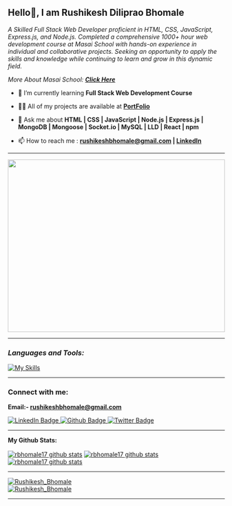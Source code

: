 **<h2> Hello👋, I am Rushikesh Diliprao Bhomale</h2>**

<p class="empty"><em>
<!-- Motivated Node Backend Developer with a strong proficiency in HTML, CSS, and JavaScript. Skilled in developing backend solutions using Node.js, Express.js, MongoDB, and Mongoose. Successfully completed a comprehensive 1000+ hour web development course at Masai School, gaining hands-on experience in individual and collaborative projects. Committed to delivering high-quality backend solutions, continuously learning, and fostering effective teamwork.
   -->
  A Skilled Full Stack Web Developer proficient in HTML, CSS, JavaScript, Express.js, and Node.js. Completed a comprehensive 1000+ hour web development course at Masai School with hands-on experience in individual and collaborative projects. Seeking an opportunity to apply the skills and knowledge while continuing to learn and grow in this dynamic field.
<p>More About Masai School:  <a href="https://masaischool.com/"><b>Click Here</b></a></p>
</em></p>
 

<!-- <p align="left"> <a href="https://twitter.com/" target="blank"><img src="https://img.shields.io/twitter/follow/?logo=twitter&style=for-the-badge" alt="" /></a> </p> -->
<!-- <p align="left"> <a href="https://twitter.com/" target="blank"><img src="https://img.shields.io/twitter/follow/?logo=twitter&style=for-the-badge" alt="" /></a> </p> -->


 
- 🌱 I’m currently learning **Full Stack Web Development Course**

- 👨‍💻 All of my projects are available at <a href='https://rbhomale17.github.io/'><b>PortFolio</b></a>

- 💬 Ask me about **HTML | CSS | JavaScript | Node.js | Express.js | MongoDB | Mongoose | Socket.io | MySQL | LLD | React | npm**

<!-- - All my project's are availalbe in portfolio : **[rushikeshbhomale@gmail.com](mailto:rushikeshbhomale@gmail.com) -->

- 📫 How to reach me : **[rushikeshbhomale@gmail.com](mailto:rushikeshbhomale@gmail.com) | [LinkedIn](https://www.linkedin.com/in/rushikesh-bhomale-aa29a3158/)**

<!-- - 📄 Know about my experiences [name](link should be added here) -->
---
<!-- ![main](https://github.com/rbhomale17/rbhomale17/assets/121092445/5809b6eb-0447-4f8b-a4e8-4fb8149528ef) -->

<img align="center" width="100%" height="400px" src="https://github.com/rbhomale17/rbhomale17/assets/121092445/5809b6eb-0447-4f8b-a4e8-4fb8149528ef">

<!-- <img align="center" width="100%" height="400px" src="https://meeteasy-main-server.onrender.com/photos/files/6491ec17b6cd5f116897c0f2"  alt="main.gif"> -->

---
**<i><h3 align="left">Languages and Tools:</h3></i>**

  <div align="left">

   [![My Skills](https://skillicons.dev/icons?i=html,css,js,nodejs,express,mongodb,github,netlify,vscode,mysql,postman,ts,redis,aws,react,replit,regex,sequelize,git)](#)

  </div>

--- 
**<h3 align="left">Connect with me:</h3>**

**Email:- rushikeshbhomale@gmail.com**

<div id="badges">
  <a href="https://www.linkedin.com/in/rushikesh-bhomale-aa29a3158">
    <img src="https://img.shields.io/badge/LinkedIn-blue?style=for-the-badge&logo=linkedin&logoColor=white" alt="LinkedIn Badge"/>
  </a>
  <a href="https://rbhomale17.github.io/">
    <img src="https://img.shields.io/badge/portfolio-black?style=for-the-badge&logo=github&logoColor=white" alt="Github Badge"/>
  </a>
<!--   <a href="your-twitter-URL">
    <img src="https://img.shields.io/badge/Twitter-blue?style=for-the-badge&logo=twitter&logoColor=white" alt="Twitter Badge"/>
  </a> -->
  <a href="#">
    <img src="https://komarev.com/ghpvc/?style=for-the-badge&username=rbhomale17" alt="Twitter Badge"/>
  </a>
</div>

<p align="left">
</p>

---



**My Github Stats:**

 <a href="https://github.com/rbhomale17"><img align="center" src="https://github-readme-stats.vercel.app/api?username=rbhomale17&show_icons=true&include_all_commits=true&theme=buefy&hide_border=true" alt="rbhomale17 github stats" /></a>  <a href="https://github.com/rbhomale17"><img align="center" src="https://github-readme-stats.vercel.app/api/top-langs/?username=rbhomale17&layout=compact&theme=buefy&hide_border=true" alt="rbhomale17 github stats" /></a>   <a href="https://github.com/rbhomale17"><img align="center" src="https://github-readme-streak-stats.herokuapp.com/?user=rbhomale17&" alt="rbhomale17 github stats" /></a>  

<!-- <div style="display: grid; grid-template-columns: repeat(2, 500px);">
 <img class="img" height:"120%" src="https://github-readme-stats.vercel.app/api?username=rbhomale17&show_icons=true" />
 <img class="img" height:"150%" src="https://github-readme-stats.vercel.app/api/top-langs/?username=rbhomale17&layout=compact" />
 <!-- --- -->
 <!-- <img class="img" height:"150%" align="center" src="https://github-readme-streak-stats.herokuapp.com/?user=rbhomale17&" alt="Rushikesh_Bhomale" /> -->
 <!-- </div> -->

<!-- <p align="left"> <img class="img" height:"150%" align="center" src="https://github-readme-streak-stats.herokuapp.com/?user=rbhomale17&" alt="Rushikesh_Bhomale" /></a> </p> -->

---

 <a href="https://github.com/rbhomale17"><img src="https://github-profile-trophy.vercel.app/?username=rbhomale17" alt="Rushikesh_Bhomale" /></a>  
  <a href="https://github.com/rbhomale17"><img src="https://github-contributor-stats.vercel.app/api?username=rbhomale17&limit=5&combine_all_yearly_contributions=true" alt="Rushikesh_Bhomale" /></a>  


<!-- <p align="left"> <a href="https://github.com/ryo-ma/github-profile-trophy"><img src="https://github-profile-trophy.vercel.app/?username=rbhomale17" alt="Rushikesh_Bhomale" /></a> </p> -->

---

